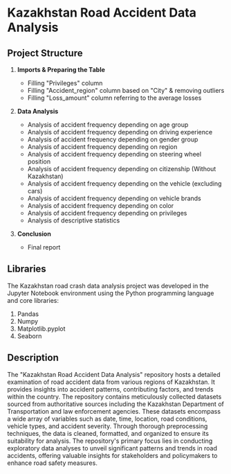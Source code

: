 # Kazakhstan Road Accident Data Analysis

## Project Structure

1. **Imports & Preparing the Table**
    - Filling "Privileges" column
    - Filling "Accident_region" column based on "City" & removing outliers
    - Filling "Loss_amount" column referring to the average losses

2. **Data Analysis**
    - Analysis of accident frequency depending on age group
    - Analysis of accident frequency depending on driving experience
    - Analysis of accident frequency depending on gender group
    - Analysis of accident frequency depending on region
    - Analysis of accident frequency depending on steering wheel position
    - Analysis of accident frequency depending on citizenship (Without Kazakhstan)
    - Analysis of accident frequency depending on the vehicle (excluding cars)
    - Analysis of accident frequency depending on vehicle brands
    - Analysis of accident frequency depending on color
    - Analysis of accident frequency depending on privileges
    - Analysis of descriptive statistics

3. **Conclusion**
    - Final report 

## Libraries
The Kazakhstan road crash data analysis project was developed in the Jupyter Notebook environment using the Python programming language and core libraries:
1. Pandas
2. Numpy
3. Matplotlib.pyplot
4. Seaborn

## Description
The "Kazakhstan Road Accident Data Analysis" repository hosts a detailed examination of road accident data from various regions of Kazakhstan. It provides insights into accident patterns, contributing factors, and trends within the country. The repository contains meticulously collected datasets sourced from authoritative sources including the Kazakhstan Department of Transportation and law enforcement agencies. These datasets encompass a wide array of variables such as date, time, location, road conditions, vehicle types, and accident severity. Through thorough preprocessing techniques, the data is cleaned, formatted, and organized to ensure its suitability for analysis. The repository's primary focus lies in conducting exploratory data analyses to unveil significant patterns and trends in road accidents, offering valuable insights for stakeholders and policymakers to enhance road safety measures.
